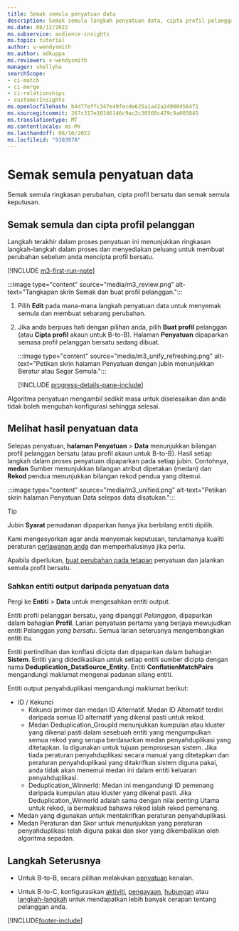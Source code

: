 ```yaml
---
title: Semak semula penyatuan data
description: Semak semula langkah penyatuan data, cipta profil pelanggan yang disatukan dan semak semula keputusan
ms.date: 08/12/2022
ms.subservice: audience-insights
ms.topic: tutorial
author: v-wendysmith
ms.author: adkuppa
ms.reviewer: v-wendysmith
manager: shellyha
searchScope:
- ci-match
- ci-merge
- ci-relationships
- customerInsights
ms.openlocfilehash: b4d77effc347e40fecde625a1a42a24900456471
ms.sourcegitcommit: 267c317e10166146c9ac2c30560c479c9a005845
ms.translationtype: MT
ms.contentlocale: ms-MY
ms.lasthandoff: 08/16/2022
ms.locfileid: "9303978"
---
```

# <a name="review-data-unification"></a>Semak semula penyatuan data

Semak semula ringkasan perubahan, cipta profil bersatu dan semak semula keputusan.

## <a name="review-and-create-customer-profiles"></a>Semak semula dan cipta profil pelanggan

Langkah terakhir dalam proses penyatuan ini menunjukkan ringkasan langkah-langkah dalam proses dan menyediakan peluang untuk membuat perubahan sebelum anda mencipta profil bersatu.

[!INCLUDE [m3-first-run-note](includes/m3-first-run-note.md)]

:::image type="content" source="media/m3_review.png" alt-text="Tangkapan skrin Semak dan buat profil pelanggan.":::

1. Pilih **Edit** pada mana-mana langkah penyatuan data untuk menyemak semula dan membuat sebarang perubahan.

1. Jika anda berpuas hati dengan pilihan anda, pilih **Buat profil** pelanggan (atau **Cipta profil** akaun untuk B-to-B). Halaman **Penyatuan** dipaparkan semasa profil pelanggan bersatu sedang dibuat.

   :::image type="content" source="media/m3_unify_refreshing.png" alt-text="Petikan skrin halaman Penyatuan dengan jubin menunjukkan Beratur atau Segar Semula.":::

   [!INCLUDE [progress-details-pane-include](includes/progress-details-pane.md)]

Algoritma penyatuan mengambil sedikit masa untuk diselesaikan dan anda tidak boleh mengubah konfigurasi sehingga selesai.

## <a name="view-the-results-of-data-unification"></a>Melihat hasil penyatuan data

Selepas penyatuan, **halaman Penyatuan** > **Data** menunjukkan bilangan profil pelanggan bersatu (atau profil akaun untuk B-to-B). Hasil setiap langkah dalam proses penyatuan dipaparkan pada setiap jubin. Contohnya, **medan** Sumber menunjukkan bilangan atribut dipetakan (medan) dan **Rekod** pendua menunjukkan bilangan rekod pendua yang ditemui.

:::image type="content" source="media/m3_unified.png" alt-text="Petikan skrin halaman Penyatuan Data selepas data disatukan.":::

> [!TIP]
> Jubin **Syarat** pemadanan dipaparkan hanya jika berbilang entiti dipilih.

Kami mengesyorkan agar anda menyemak keputusan, terutamanya kualiti peraturan [perlawanan anda](data-unification-update.md#manage-match-rules) dan memperhalusinya jika perlu.

Apabila diperlukan, [buat perubahan pada tetapan](data-unification-update.md) penyatuan dan jalankan semula profil bersatu.

### <a name="verify-output-entities-from-data-unification"></a>Sahkan entiti output daripada penyatuan data

Pergi ke **Entiti** > **Data** untuk mengesahkan entiti output.

Entiti profil pelanggan bersatu, yang dipanggil *Pelanggan*, dipaparkan dalam bahagian **Profil**. Larian penyatuan pertama yang berjaya mewujudkan entiti Pelanggan *yang bersatu*. Semua larian seterusnya mengembangkan entiti itu.

Entiti pertindihan dan konflasi dicipta dan dipaparkan dalam bahagian **Sistem**. Entiti yang didedikasikan untuk setiap entiti sumber dicipta dengan nama **Deduplication_DataSource_Entity**. Entiti **ConflationMatchPairs** mengandungi maklumat mengenai padanan silang entiti.

Entiti output penyahduplikasi mengandungi maklumat berikut:
- ID / Kekunci
  - Kekunci primer dan medan ID Alternatif. Medan ID Alternatif terdiri daripada semua ID alternatif yang dikenal pasti untuk rekod.
  - Medan Deduplication_GroupId menunjukkan kumpulan atau kluster yang dikenal pasti dalam sesebuah entiti yang mengumpulkan semua rekod yang serupa berdasarkan medan penyahduplikasi yang ditetapkan. Ia digunakan untuk tujuan pemprosesan sistem. Jika tiada peraturan penyahduplikasi secara manual yang ditetapkan dan peraturan penyahduplikasi yang ditakrifkan sistem diguna pakai, anda tidak akan menemui medan ini dalam entiti keluaran penyahduplikasi.
  - Deduplication_WinnerId: Medan ini mengandungi ID pemenang daripada kumpulan atau kluster yang dikenal pasti. Jika Deduplication_WinnerId adalah sama dengan nilai penting Utama untuk rekod, ia bermaksud bahawa rekod ialah rekod pemenang.
- Medan yang digunakan untuk mentakrifkan peraturan penyahduplikasi.
- Medan Peraturan dan Skor untuk menunjukkan yang peraturan penyahduplikasi telah diguna pakai dan skor yang dikembalikan oleh algoritma sepadan.

## <a name="next-step"></a>Langkah Seterusnya

- Untuk B-to-B, secara pilihan melakukan [penyatuan](data-unification-contacts.md) kenalan.

- Untuk B-to-C, konfigurasikan [aktiviti](activities.md), [pengayaan](enrichment-hub.md), [hubungan](relationships.md) atau [langkah-langkah](measures.md) untuk mendapatkan lebih banyak cerapan tentang pelanggan anda.

[!INCLUDE[footer-include](includes/footer-banner.md)]
